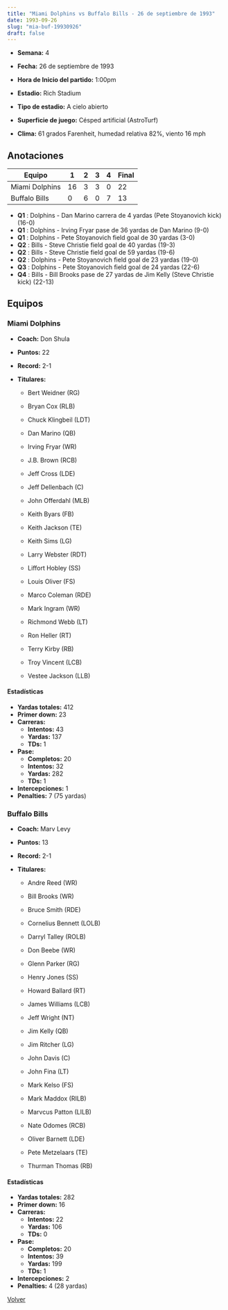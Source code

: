 ```yaml
---
title: "Miami Dolphins vs Buffalo Bills - 26 de septiembre de 1993"
date: 1993-09-26
slug: "mia-buf-19930926"
draft: false
---
```


* **Semana:** 4
* **Fecha:** 26 de septiembre de 1993

* **Hora de Inicio del partido:** 1:00pm
* **Estadio:** Rich Stadium
* **Tipo de estadio:** A cielo abierto
* **Superficie de juego:** Césped artificial (AstroTurf)
* **Clima:** 61 grados Farenheit, humedad relativa 82%, viento 16 mph





## Anotaciones
| Equipo | 1 | 2 | 3 | 4 | Final |
|--------|---|---|---|---|-------|
| Miami Dolphins  | 16 | 3 | 3 | 0  | 22 |
| Buffalo Bills  | 0 | 6 | 0 | 7  | 13 |
* **Q1** : Dolphins - Dan Marino carrera de 4 yardas (Pete Stoyanovich kick) (16-0)
* **Q1** : Dolphins - Irving Fryar pase de 36 yardas de Dan Marino (9-0)
* **Q1** : Dolphins - Pete Stoyanovich field goal de 30 yardas (3-0)
* **Q2** : Bills - Steve Christie field goal de 40 yardas (19-3)
* **Q2** : Bills - Steve Christie field goal de 59 yardas (19-6)
* **Q2** : Dolphins - Pete Stoyanovich field goal de 23 yardas (19-0)
* **Q3** : Dolphins - Pete Stoyanovich field goal de 24 yardas (22-6)
* **Q4** : Bills - Bill Brooks pase de 27 yardas de Jim Kelly (Steve Christie kick) (22-13)


## Equipos


### Miami Dolphins
* **Coach:** Don Shula
* **Puntos:** 22
* **Record:** 2-1
* **Titulares:** 

  * Bert Weidner (RG) 

  * Bryan Cox (RLB) 

  * Chuck Klingbeil (LDT) 

  * Dan Marino (QB) 

  * Irving Fryar (WR) 

  * J.B. Brown (RCB) 

  * Jeff Cross (LDE) 

  * Jeff Dellenbach (C) 

  * John Offerdahl (MLB) 

  * Keith Byars (FB) 

  * Keith Jackson (TE) 

  * Keith Sims (LG) 

  * Larry Webster (RDT) 

  * Liffort Hobley (SS) 

  * Louis Oliver (FS) 

  * Marco Coleman (RDE) 

  * Mark Ingram (WR) 

  * Richmond Webb (LT) 

  * Ron Heller (RT) 

  * Terry Kirby (RB) 

  * Troy Vincent (LCB) 

  * Vestee Jackson (LLB) 

#### Estadísticas
* **Yardas totales:** 412
* **Primer down:** 23
* **Carreras:**
  * **Intentos:** 43
  * **Yardas:** 137
  * **TDs:** 1
* **Pase:**
  * **Completos:** 20
  * **Intentos:** 32
  * **Yardas:** 282
  * **TDs:** 1
* **Intercepciones:** 1
* **Penalties:** 7 (75 yardas)

### Buffalo Bills
* **Coach:** Marv Levy
* **Puntos:** 13
* **Record:** 2-1
* **Titulares:** 

  * Andre Reed (WR) 

  * Bill Brooks (WR) 

  * Bruce Smith (RDE) 

  * Cornelius Bennett (LOLB) 

  * Darryl Talley (ROLB) 

  * Don Beebe (WR) 

  * Glenn Parker (RG) 

  * Henry Jones (SS) 

  * Howard Ballard (RT) 

  * James Williams (LCB) 

  * Jeff Wright (NT) 

  * Jim Kelly (QB) 

  * Jim Ritcher (LG) 

  * John Davis (C) 

  * John Fina (LT) 

  * Mark Kelso (FS) 

  * Mark Maddox (RILB) 

  * Marvcus Patton (LILB) 

  * Nate Odomes (RCB) 

  * Oliver Barnett (LDE) 

  * Pete Metzelaars (TE) 

  * Thurman Thomas (RB) 

#### Estadísticas
* **Yardas totales:** 282
* **Primer down:** 16
* **Carreras:**
  * **Intentos:** 22
  * **Yardas:** 106
  * **TDs:** 0
* **Pase:**
  * **Completos:** 20
  * **Intentos:** 39
  * **Yardas:** 199
  * **TDs:** 1
* **Intercepciones:** 2
* **Penalties:** 4 (28 yardas)


[Volver](/historia/1993)

